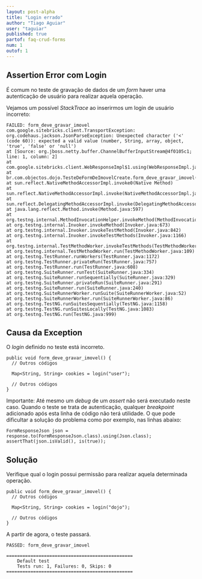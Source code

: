 ```yaml
---
layout: post-alpha
title: "Login errado"
author: "Tiago Aguiar"
user: "taguiar"
published: true
partof: faq-crud-forms
num: 1
outof: 1
---
```


## Assertion Error com Login

É comum no teste de gravação de dados de um _form_ haver uma autenticação de usuário para realizar
aquela operação.

Vejamos um possível _StackTrace_ ao inserirmos um login de usuário incorreto:

	FAILED: form_deve_gravar_imovel
	com.google.sitebricks.client.TransportException: org.codehaus.jackson.JsonParseException: Unexpected character ('<' (code 60)): expected a valid value (number, String, array, object, 'true', 'false' or 'null')
	at [Source: org.jboss.netty.buffer.ChannelBufferInputStream@4f0105c1; line: 1, column: 2]
	at com.google.sitebricks.client.WebResponseImpl$1.using(WebResponseImpl.java:59)
	at br.com.objectos.dojo.TesteDeFormDeImovelCreate.form_deve_gravar_imovel(TesteDeFormDeImovelCreate.java:88)
	at sun.reflect.NativeMethodAccessorImpl.invoke0(Native Method)
	at sun.reflect.NativeMethodAccessorImpl.invoke(NativeMethodAccessorImpl.java:39)
	at sun.reflect.DelegatingMethodAccessorImpl.invoke(DelegatingMethodAccessorImpl.java:25)
	at java.lang.reflect.Method.invoke(Method.java:597)
	at org.testng.internal.MethodInvocationHelper.invokeMethod(MethodInvocationHelper.java:81)
	at org.testng.internal.Invoker.invokeMethod(Invoker.java:673)
	at org.testng.internal.Invoker.invokeTestMethod(Invoker.java:842)
	at org.testng.internal.Invoker.invokeTestMethods(Invoker.java:1166)
	at org.testng.internal.TestMethodWorker.invokeTestMethods(TestMethodWorker.java:125)
	at org.testng.internal.TestMethodWorker.run(TestMethodWorker.java:109)
	at org.testng.TestRunner.runWorkers(TestRunner.java:1172)
	at org.testng.TestRunner.privateRun(TestRunner.java:757)
	at org.testng.TestRunner.run(TestRunner.java:608)
	at org.testng.SuiteRunner.runTest(SuiteRunner.java:334)
	at org.testng.SuiteRunner.runSequentially(SuiteRunner.java:329)
	at org.testng.SuiteRunner.privateRun(SuiteRunner.java:291)
	at org.testng.SuiteRunner.run(SuiteRunner.java:240)
	at org.testng.SuiteRunnerWorker.runSuite(SuiteRunnerWorker.java:52)
	at org.testng.SuiteRunnerWorker.run(SuiteRunnerWorker.java:86)
	at org.testng.TestNG.runSuitesSequentially(TestNG.java:1158)
	at org.testng.TestNG.runSuitesLocally(TestNG.java:1083)
	at org.testng.TestNG.run(TestNG.java:999) 

## Causa da Exception

O _login_ definido no teste está incorreto.
		
	public void form_deve_gravar_imovel() {
	  // Outros códigos
	  
	  Map<String, String> cookies = login("user");
	
	  // Outros códigos
	}
	
Importante: Até mesmo um _debug_ de um _assert_ não será executado neste caso. Quando o teste se trata
de autenticação, qualquer  _breakpoint_ adicionado após esta linha de código não terá utilidade. 
O que pode dificultar a solução do problema como por exemplo, nas linhas abaixo: 	

	FormResponseJson json = response.to(FormResponseJson.class).using(Json.class);
	assertThat(json.isValid(), is(true));
	
## Solução

Verifique qual o login possui permissão para realizar aquela determinada operação.

	public void form_deve_gravar_imovel() {
	  // Outros códigos
	  
	  Map<String, String> cookies = login("dojo");
	
	  // Outros códigos
	}
	
A partir de agora, o teste passará.	

	PASSED: form_deve_gravar_imovel
	
	===============================================
	    Default test
	    Tests run: 1, Failures: 0, Skips: 0
	===============================================